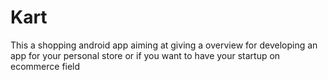 # Kart
This a shopping android app aiming at giving a overview for developing an app for your personal
store or if you want to have your startup on ecommerce field
